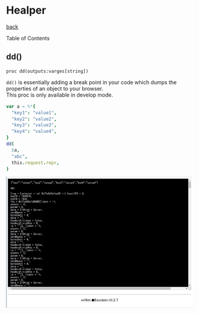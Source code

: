 Healper
===
[back](../README.md)

Table of Contents

<!--ts-->
<!--te-->

## dd()
```
proc dd(outputs:varges[string])
```
`dd()` is essentially adding a break point in your code which dumps the properties of an object to your browser.  
This proc is only available in develop mode.

```nim
var a = %*{
  "key1": "value1",
  "key2": "value2",
  "key3": "value3",
  "key4": "value4",
}
dd(
  $a,
  "abc",
  this.request.repr,
)
```

![dd](helper-dd.jpg)
